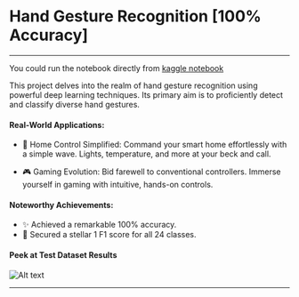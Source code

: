 # Hand Gesture Recognition [100% Accuracy]
---

You could run the notebook directly from [kaggle notebook](https://www.kaggle.com/code/mohamedhassan1911/pytorch-cnn-accuracy-100-1-f1-score/notebook?scriptVersionId=157353382)


This project delves into the realm of hand gesture recognition using powerful deep learning techniques. Its primary aim is to proficiently detect and classify diverse hand gestures.

#### Real-World Applications:
* 🏡 Home Control Simplified: Command your smart home effortlessly with a simple wave. Lights, temperature, and more at your beck and call.

* 🎮 Gaming Evolution: Bid farewell to conventional controllers. Immerse yourself in gaming with intuitive, hands-on controls.

#### Noteworthy Achievements:
* ✨ Achieved a remarkable 100% accuracy.
* 🎯 Secured a stellar 1 F1 score for all 24 classes.

#### Peek at Test Dataset Results

![Alt text](image.png)

---